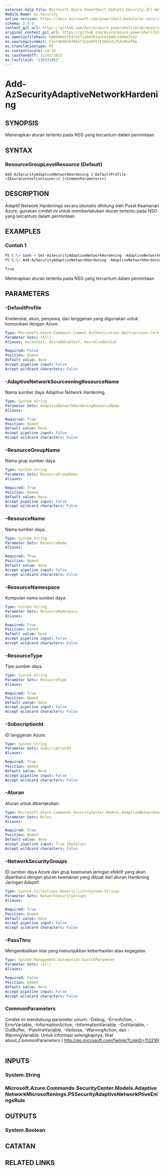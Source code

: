 ```yaml
---
external help file: Microsoft.Azure.PowerShell.Cmdlets.Security.dll-Help.xml
Module Name: Az.Security
online version: https://docs.microsoft.com/powershell/module/az.security/Add-AzSecurityAdaptiveNetworkHardening
schema: 2.0.0
content_git_url: https://github.com/Azure/azure-powershell/blob/main/src/Security/Security/help/Add-AzSecurityAdaptiveNetworkHardening.md
original_content_git_url: https://github.com/Azure/azure-powershell/blob/main/src/Security/Security/help/Add-AzSecurityAdaptiveNetworkHardening.md
ms.openlocfilehash: b84b00d3f537a5f1ab8501a31b169dc2404a7ce2
ms.sourcegitcommit: 53ef403038f665f1b3a9f616185b31f5de9bd7bb
ms.translationtype: MT
ms.contentlocale: id-ID
ms.lasthandoff: 11/02/2021
ms.locfileid: "136331865"
---
```

# Add-AzSecurityAdaptiveNetworkHardening

## SYNOPSIS
Menerapkan aturan tertentu pada NSG yang tercantum dalam permintaan

## SYNTAX

### ResourceGroupLevelResource (Default)
```
Add-AzSecurityAdaptiveNetworkHardening [-DefaultProfile <IAzureContextContainer>] [<CommonParameters>]
```

## DESCRIPTION
Adaptif Network Hardenings secara otomatis dihitung oleh Pusat Keamanan Azure, gunakan cmdlet ini untuk memberlakukan aturan tertentu pada NSG yang tercantum dalam permintaan.

## EXAMPLES

### Contoh 1
```powershell
PS C:\> $anh = Get-AzSecurityAdaptiveNetworkHardening -AdaptiveNetworkHardeningResourceName default -ResourceGroupName myService1 -ResourceName myResource1 -ResourceNamespace Microsoft.Compute -ResourceType virtualMachines | Select -First 1
PS C:\> Add-AzSecurityAdaptiveNetworkHardening -AdaptiveNetworkHardeningResourceName default -ResourceGroupName myService1 -ResourceName myResource1 -ResourceNamespace Microsoft.Compute -ResourceType virtualMachines -SubscriptionId 3eeab341-f466-499c-a8be-85427e154baf7612f869 -Rules $anh.Properties.Rules -NetworkSecurityGroups $anh.Properties.EffectiveNetworkSecurityGroups[0].NetworkSecurityGroups

True
```
Menerapkan aturan tertentu pada NSG yang tercantum dalam permintaan

## PARAMETERS

### -DefaultProfile
Kredensial, akun, penyewa, dan langganan yang digunakan untuk komunikasi dengan Azure.

```yaml
Type: Microsoft.Azure.Commands.Common.Authentication.Abstractions.Core.IAzureContextContainer
Parameter Sets: (All)
Aliases: AzContext, AzureRmContext, AzureCredential

Required: False
Position: Named
Default value: None
Accept pipeline input: False
Accept wildcard characters: False
```

### -AdaptiveNetworkSourceeningResourceName
Nama sumber daya Adaptive Network Hardening.

```yaml
Type: System.String
Parameter Sets: AdaptiveNetworkHardeningResourceName
Aliases:

Required: True
Position: Named
Default value: None
Accept pipeline input: False
Accept wildcard characters: False
```

### -ResourceGroupName
Nama grup sumber daya.

```yaml
Type: System.String
Parameter Sets: ResourceGroupName
Aliases:

Required: True
Position: Named
Default value: None
Accept pipeline input: False
Accept wildcard characters: False
```

### -ResourceName
Nama sumber daya.

```yaml
Type: System.String
Parameter Sets: ResourceName
Aliases:

Required: True
Position: Named
Default value: None
Accept pipeline input: False
Accept wildcard characters: False
```

### -ResourceNamespace
Kumpulan nama sumber daya.

```yaml
Type: System.String
Parameter Sets: ResourceNamespace
Aliases:

Required: True
Position: Named
Default value: None
Accept pipeline input: False
Accept wildcard characters: False
```

### -ResourceType
Tipe sumber daya.

```yaml
Type: System.String
Parameter Sets: ResourceType
Aliases:

Required: True
Position: Named
Default value: None
Accept pipeline input: False
Accept wildcard characters: False
```

### -SubscriptionId
ID langganan Azure.

```yaml
Type: System.String
Parameter Sets: SubscriptionId
Aliases:

Required: True
Position: Named
Default value: None
Accept pipeline input: False
Accept wildcard characters: False
```

### -Aturan
Aturan untuk diberlakukan.

```yaml
Type: Microsoft.Azure.Commands.SecurityCenter.Models.AdaptiveNetworkHardenings.PSSecurityAdaptiveNetworkHardeningsRule
Parameter Sets: Rules
Aliases:

Required: True
Position: Named
Default value: None
Accept pipeline input: True (ByValue)
Accept wildcard characters: False
```

### -NetworkSecurityGroups
ID sumber daya Azure dari grup keamanan jaringan efektif yang akan diperbarui dengan aturan keamanan yang dibuat dari aturan Hardening Jaringan Adaptif.

```yaml
Type: System.Collections.Generic.List<System.String>
Parameter Sets: NetworkSecurityGroups
Aliases:

Required: True
Position: Named
Default value: None
Accept pipeline input: False
Accept wildcard characters: False
```

### -PassThru
Mengembalikan nilai yang menunjukkan keberhasilan atau kegagalan

```yaml
Type: System.Management.Automation.SwitchParameter
Parameter Sets: (All)
Aliases:

Required: False
Position: Named
Default value: None
Accept pipeline input: False
Accept wildcard characters: False
```

### CommonParameters
Cmdlet ini mendukung parameter umum: -Debug, -ErrorAction, -ErrorVariable, -InformationAction, -InformationVariable, -OutVariable, -OutBuffer, -PipelineVariable, -Verbose, -WarningAction, dan -WarningVariable. Untuk informasi selengkapnya, lihat about_CommonParameters ( http://go.microsoft.com/fwlink/?LinkID=113216) .

## INPUTS

### System.String

### Microsoft.Azure.Commands.SecurityCenter.Models.AdaptiveNetworkMicrosoftenings.PSSecurityAdaptiveNetworkPtiveEningsRule

## OUTPUTS

### System.Boolean

## CATATAN

## RELATED LINKS